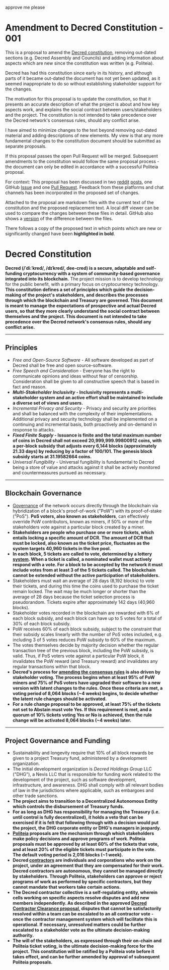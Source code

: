 approve me please
# Amendment to Decred Constitution - 001

This is a proposal to amend the [Decred constitution](https://docs.decred.org/governance/decred-constitution/), removing out-dated sections (e.g. Decred Assembly and Councils) and adding information about aspects which are new since the constitution was written (e.g. Politeia). 

Decred has had this constitution since early in its history, and although parts of it became out-dated the document has not yet been updated, as it seemed inappropriate to do so without establishing stakeholder support for the changes.

The motivation for this proposal is to update the constitution, so that it presents an accurate description of what the project is about and how key aspects work, and explains the social contract between users/stakeholders and the project. The constitution is not intended to take precedence over the Decred network's consensus rules, should any conflict arise.

I have aimed to minimize changes to the text beyond removing out-dated material and adding descriptions of new elements. My view is that any more fundamental changes to the constitution document should be submitted as separate proposals.

If this proposal passes the open Pull Request will be merged. Subsequent amendments to the constitution would follow the same proposal process - the document can only be edited in accordance with a successful Politeia proposal.

For context: This proposal has been discussed in two [reddit](https://www.reddit.com/r/decred/comments/arry2z/proposing_an_amendment_to_the_decred_constitution/) [posts](https://www.reddit.com/r/decred/comments/asnl21/should_we_scrap_the_decred_constitution/), one GitHub [Issue](https://github.com/xaur/decred-issues/issues/107) and one [Pull Request](https://github.com/decred/dcrdocs/pull/860). Feedback from these platforms and chat channels has been incorporated in the proposed set of changes. 

Attached to the proposal are markdown files with the current text of the constitution and the proposed replacement text. A local diff viewer can be used to compare the changes between these files in detail. GitHub also shows a [version](https://github.com/decred/dcrdocs/pull/860/files) of the difference between the files.

There follows a copy of the proposed text in which points which are new or significantly changed have been **highlighted in bold**. 

# Decred Constitution

**Decred (/ˈdi:ˈkred/, /dɪˈkred/, dee-cred) is a secure, adaptable and self-funding cryptocurrency with a system of community-based governance integrated into its blockchain.** The project mission is to develop technology for the public benefit, with a primary focus on cryptocurrency technology. **This constitution defines a set of principles which guide the decision-making of the project's stakeholders, and describes the processes through which the blockchain and Treasury are governed. This document is meant to manage the expectations of prospective and actual Decred users, so that they more clearly understand the social contract between themselves and the project. This document is not intended to take precedence over the Decred network's consensus rules, should any conflict arise.**

------

## Principles

- *Free and Open-Source Software* - All software developed as part of Decred shall be free and open source-software.
- *Free Speech and Consideration* - Everyone has the right to communicate opinions and ideas without fear of censorship. Consideration shall be given to all constructive speech that is based in fact and reason.
- ***Multi-Stakeholder Inclusivity* - Inclusivity represents a multi-stakeholder system and an active effort shall be maintained to include a diverse set of views and users.**
- *Incremental Privacy and Security* - Privacy and security are priorities and shall be balanced with the complexity of their implementations. Additional privacy and security technology shall be implemented on a continuing and incremental basis, both proactively and on-demand in response to attacks.
- ***Fixed Finite Supply* - Issuance is finite and the total maximum number of coins in Decred shall not exceed 20,999,999.99800912 coins, with a per-block subsidy that adjusts every 6,144 blocks (approximately 21.33 days) by reducing by a factor of 100/101. The genesis block subsidy starts at 31.19582664 coins.**
- *Universal Fungibility* - Universal fungibility is fundamental to Decred being a store of value and attacks against it shall be actively monitored and countermeasures pursued as necessary.

------

## Blockchain Governance

- [Governance](https://docs.decred.org/governance/introduction-to-decred-governance/) of the network occurs directly through the blockchain via hybridization of a block's proof-of-work ("PoW") with its proof-of-stake ("PoS"). **PoS voters, also known as stakeholders**, can effectively override PoW contributors, known as miners, if 50% or more of the stakeholders vote against a particular block created by a miner.
- **Stakeholders are people who purchase one or more tickets, which entails locking a specific amount of DCR. The amount of DCR that must be locked, also known as the ticket price, fluctuates as the system targets 40,960 tickets in the live pool.**
- **In each block, 5 tickets are called to vote, determined by a lottery [system](https://docs.decred.org/proof-of-stake/proof-of-stake/). When a ticket is called, a nominated wallet must actively respond with a vote. For a block to be accepted by the network it must include votes from at least 3 of the 5 tickets called. The blockchain cannot be extended without the active participation of stakeholders.**
- Stakeholders must wait an average of 28 days (8,192 blocks) to vote their tickets, and during this time the coins used to purchase the ticket remain locked. The wait may be much longer or shorter than the average of 28 days because the ticket selection process is pseudorandom. Tickets expire after approximately 142 days (40,960 blocks).
- Stakeholder votes recorded in the blockchain are rewarded with 6% of each block subsidy, and each block can have up to 5 votes for a total of 30% of each block subsidy.
- PoW receives 60% of each block subsidy, subject to the constraint that their subsidy scales linearly with the number of PoS votes included, e.g. including 3 of 5 votes reduces PoW subsidy to 60% of the maximum.
- The votes themselves decide by majority decision whether the regular transaction tree of the previous block, including the PoW subsidy, is valid. Thus, if PoS voters vote against a particular PoW block, it invalidates the PoW reward (and Treasury reward) and invalidates any regular transactions within that block.
- **Decred's process for [amending the consensus rules](https://docs.decred.org/governance/consensus-rule-voting/consensus-rules-voting/) is also driven by stakeholder voting. The process begins when at least 95% of PoW miners and 75% of PoS voters have upgraded their software to a new version with latent changes to the rules. Once these criteria are met, a voting period of 8,064 blocks (~4 weeks) begins, to decide whether the latent rule changes should be activated.** 
- **For a rule change proposal to be approved, at least 75% of the tickets not set to Abstain must vote Yes. If this requirement is met, and a quorum of 10% tickets voting Yes or No is achieved, then the rule change will be activated 8,064 blocks (~4 weeks) later.**

------

## Project Governance and Funding

- Sustainability and longevity require that 10% of all block rewards be given to a project Treasury fund, administered by a development organization.
- The initial development organization is *Decred Holdings Group* LLC ("DHG"), a Nevis LLC that is responsible for funding work related to the development of the project, such as software development, infrastructure, and awareness. DHG shall comply with all relevant bodies of law in the jurisdictions where applicable, such as embargoes and other trade sanctions.
- **The project aims to transition to a Decentralized Autonomous Entity which controls the disbursement of Treasury funds.**
- **For as long as DHG has responsibility for managing the Treasury (i.e. until control is fully decentralized), it holds a veto that can be exercised if it is felt that following through with a decision would put the project, the DHG corporate entity or DHG's managers in jeopardy.** 
- **[Politeia](https://docs.decred.org/governance/politeia/politeia/) proposals are the mechanism through which stakeholders make policy decisions and approve programs of work. Politeia proposals must be approved by at least 60% of the tickets that vote, and at least 20% of the eligible tickets must participate in the vote. The default voting period is 2,016 blocks (~1 week).**
- **Decred [contractors](https://docs.decred.org/contributing/contributing-to-decred/) are individuals and corporations who work on the project, under an agreement that they are compensated for their work. Decred contractors are autonomous, they cannot be managed directly by stakeholders. Through Politeia, stakeholders can approve or reject programs of work as performed by specific contractors, but they cannot mandate that workers take certain actions.** 
- **The Decred contractor collective is a self-regulating entity, wherein cells working on specific aspects resolve disputes and add new members independently. As described in the approved [Decred Contractor Clearance proposal](https://proposals.decred.org/proposals/fa38a3593d9a3f6cb2478a24c25114f5097c572f6dadf24c78bb521ed10992a4), disputes that cannot be satisfactorily resolved within a team can be escalated to an all contractor vote - once the contractor management system which will facilitate this is operational. If necessary, unresolved matters could be further escalated to a stakeholder vote as the ultimate decision-making authority.**
- **The will of the stakeholders, as expressed through their on-chain and Politeia ticket voting, is the ultimate decision-making force for the project. This constitution will be ratified by a Politeia vote before it takes effect, and can be further amended by approval of subsequent Politeia proposals.**